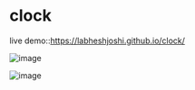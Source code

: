 # clock


live demo::https://labheshjoshi.github.io/clock/



![image](https://github.com/user-attachments/assets/db0bc693-9eb8-450f-8590-1c15400c2c65)


![image](https://github.com/user-attachments/assets/b3a2d424-f552-4a96-b333-11a9b0e9941b)
